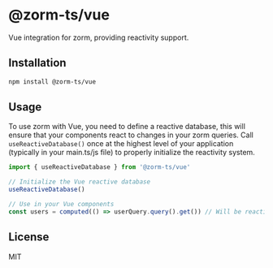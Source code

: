 # @zorm-ts/vue

Vue integration for zorm, providing reactivity support.

## Installation

```bash
npm install @zorm-ts/vue
```

## Usage

To use zorm with Vue, you need to define a reactive database, this will ensure that your components react to changes in your zorm queries. Call `useReactiveDatabase()` once at the highest level of your application (typically in your main.ts/js file) to properly initialize the reactivity system.

```typescript
import { useReactiveDatabase } from '@zorm-ts/vue'

// Initialize the Vue reactive database
useReactiveDatabase()

// Use in your Vue components
const users = computed(() => userQuery.query().get()) // Will be reactive!
```

## License

MIT
